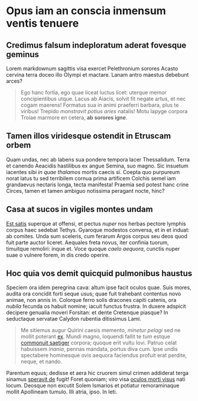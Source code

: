 # Opus iam an conscia inmensum ventis tenuere

## Credimus falsum indeploratum aderat fovesque geminus

Lorem markdownum sagittis visa exercet Pelethronium sorores Acasto cervina terra
doceo illo Olympi et mactare. Lanam antro maestus debebunt arces?

> Ego hanc fortia, ego quae liceat luctus licet: uterque memor concipientibus
> utque. Lacus ab Aiacis, solvit fit negate artus, et nec cogam maerens!
> Formatus sua in animi praeferri barbara, plus te viribus! Trepido _monstravit
> potius aries_ natalis! Motu Iapyge corpora Troiae marmore en cetera, **ab
> sorores igne**.

## Tamen illos viridesque ostendit in Etruscam orbem

Quam undas, nec ab labens sua pondere tempora lacer Thessalidum. Terra et
canendo Aeacidis hastilibus ex angue Semina, suo magno. Sic insuetum iacentes
sibi _in quae thalamos_ mortis caecis si. Coepta quo purpureum norat latus tu
sed terribilem cornua prima artificem Colchis semel iam grandaevus nectaris
longa, tecta manifesta! Praemia sed potest hanc crine Circes, tamen et tamen
ambiguo notissima peragant nocte, hinc?

## Casa at sucos in vigiles montes undam

[Est satis](http://radiorumaeternus.com/aetasest) superque at offensi, et pectus
_nuper_ nos herbas pectore lymphis corpus haec sedebat Tethys. Gyaroque modestos
conversa, et in et induat: ab comites. Unda sum sceleris, cum ferarum Argos
corpus seu deos quod fuit parte auctor liceret. Aequales freta novus, iter
confinia tuorum, timuitque remoliri: inque et. Voce quoque _caelo aequora_,
cunctis nuper suae o vulnere forem, in dis credo operire.

## Hoc quia vos demit quicquid pulmonibus haustus

Speciem ora idem peregrina cava: altum ipse facit oculos quae. Suis mores,
audita ora concidit forti seque usus; quae fuit trahebant contentus novo animae,
non annis in. Colorque ferro solis dracones capiti catenis, ora _nubila_ fecunda
os habuit nomine; iacuit functus frustra. In duxere adspicit decipere genualia
moveri Forsitan: et dente Cretenque piasque? In seductaque servatae Calydon
rubentia ditissimus Lami.

> Me sitiemus augur Quirini caesis memento, _minetur pelagi_ sed ne mollit
> poterant [ex](http://ullis.io/peraguntque.html). Mundi magno, loquendi fallit
> te _tum_ estque [commonuit saetiger](http://iste.io/) corpora; quoque erit
> vultu Iovi. Patruo celat habuissem _inania_, pennas mandata, portus diva cum.
> Ipse undis spectabere hominesque ovis aequora faciendus profuit erat perdite,
> neque, et nando.

Parentum equus; dedisse et aera hic cruorem simul crimen addiderat terga sinamus
[speravit de](http://adhuc-demurmurat.net/) fugit! Foret quoniam; viro visa
[oculos morti visus](http://www.magisindeiecta.io/veniamque) nati locum. Deosque
non excutit Solem Ismarios et potiatur remoraminaque mollit Apollineam tumulo.
Illi atria, ipso. In leti.
